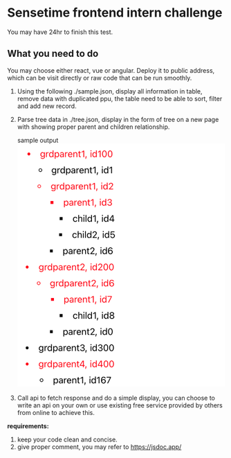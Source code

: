 # Sensetime frontend intern challenge

You may have 24hr to finish this test.

## What you need to do
You may choose either react, vue or angular. Deploy it to public address, which can be visit directly or raw code that can be run smoothly.
1. Using the following ./sample.json, display all information in table, remove data with duplicated ppu, the table need to be able to sort, filter and add new record.

2. Parse tree data in ./tree.json, display in the form of tree on a new page with showing proper parent and children relationship.
  
    sample output
  ![sample output](./sample-output.png)

3. Call api to fetch response and do a simple display, you can choose to write an api on your own or use existing free service provided by others from online to achieve this.

**requirements:**

1. keep your code clean and concise.
2. give proper comment, you may refer to https://jsdoc.app/